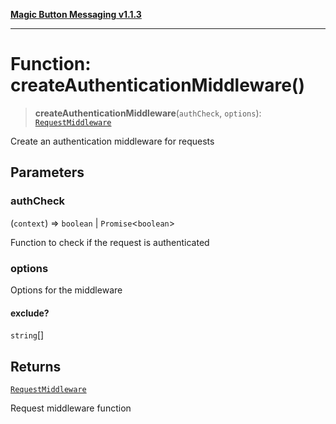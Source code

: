 [**Magic Button Messaging v1.1.3**](../README.md)

***

# Function: createAuthenticationMiddleware()

> **createAuthenticationMiddleware**(`authCheck`, `options`): [`RequestMiddleware`](../type-aliases/RequestMiddleware.md)

Create an authentication middleware for requests

## Parameters

### authCheck

(`context`) => `boolean` \| `Promise`\<`boolean`\>

Function to check if the request is authenticated

### options

Options for the middleware

#### exclude?

`string`[]

## Returns

[`RequestMiddleware`](../type-aliases/RequestMiddleware.md)

Request middleware function
